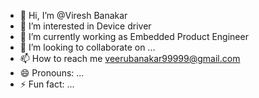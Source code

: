 - 👋 Hi, I’m @Viresh Banakar
- 👀 I’m interested in Device driver
- 🌱 I’m currently working as  Embedded Product Engineer
- 💞️ I’m looking to collaborate on ...
- 📫 How to reach me veerubanakar99999@gmail.com
- 😄 Pronouns: ...
- ⚡ Fun fact: ...

<!---
Veerubanakar/Veerubanakar is a ✨ special ✨ repository because its `README.md` (this file) appears on your GitHub profile.
You can click the Preview link to take a look at your changes.
--->
